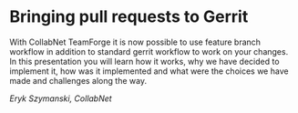 # Bringing pull requests to Gerrit

With CollabNet TeamForge it is now possible to use feature branch workflow 
in addition to standard gerrit workflow to work on your changes. 
In this presentation you will learn how it works, why we have decided to 
implement it, how was it implemented and what were the choices we have made 
and challenges along the way.

*Eryk Szymanski, CollabNet*
